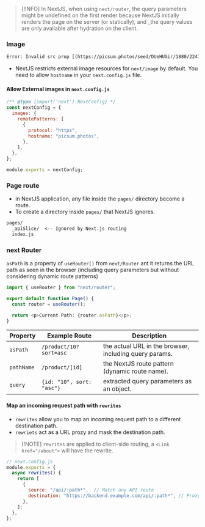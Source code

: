 > [!INFO] In NextJS, when using `next/router`, the query parameters might be undefined on the first render because NextJS initially renders the page on the server (or statically), and _the query values are only available after hydration on the client.


### Image

```txt
Error: Invalid src prop [(https://picsum.photos/seed/DUeHUGir/1880/2247)](https://picsum.photos/seed/DUeHUGir/1880/2247) on `next/image`, hostname "picsum.photos" is not configured under images in your `next.config.js` See more info: [https://nextjs.org/docs/messages/next-image-unconfigured-host](https://nextjs.org/docs/messages/next-image-unconfigured-host)
```
- NextJS restricts external image resources for `next/image` by default. You need to allow `hostname` in your `next.config.js` file.

#### Allow External images in `next.config.js`
```js
/** @type {import('next').NextConfig} */
const nextConfig = {
  images: {
    remotePatterns: [
      {
        protocol: "https",
        hostname: "picsum.photos",
      },
    ],
  },
};

module.exports = nextConfig;

```

### Page route
- in NextJS application, any file inside the `pages/` directory become a route.
- To create a directory inside `pages/` that NextJS ignores.

```txt
pages/
  _apiSlice/  <-- Ignored by Next.js routing
  index.js

```

### next Router
`asPath` is a property of `useRouter()` from `next/Router` ant it returns the URL path as seen in the browser (including query parameters but without considering dynamic route patterns)
```ts
import { useRouter } from "next/router";

export default function Page() {
  const router = useRouter();

  return <p>Current Path: {router.asPath}</p>;
}

```

| Property   | Example Route             | Description                                            |
| ---------- | ------------------------- | ------------------------------------------------------ |
| `asPath`   | `/product/10?sort=asc`    | the actual URL in the browser, including query params. |
| `pathName` | `/product/[id]`           | the NextJS route pattern (dynamic route name).         |
| `query`    | `{id: "10", sort: "asc"}` | extracted query parameters as an object.               |
#### Map an incoming request path with `rewrites`
- `rewrites` allow you to map an incoming request path to a different destination path.
- `rewriets` act as a URL prozy and mask the destination path.

> [!NOTE] `rewrites` are applied to client-side routing, a `<Link href="/about">` will have the rewrite.

```js
// next.config.js
module.exports = {
  async rewrites() {
    return [
      {
        source: "/api/:path*",  // Match any API route
        destination: "https://backend.example.com/api/:path*", // Proxy to backend
      },
    ];
  },
};

```